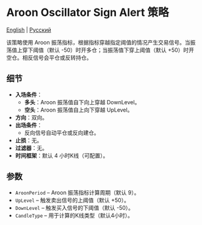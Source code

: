 # Aroon Oscillator Sign Alert 策略
[English](README.md) | [Русский](README_ru.md)

该策略使用 Aroon 振荡指标，根据指标穿越指定阈值的情况产生交易信号。当振荡值上穿下阈值（默认 -50）时开多仓；当振荡值下穿上阈值（默认 +50）时开空仓。相反信号会平仓或反转持仓。

## 细节

- **入场条件**：
  - **多头**：Aroon 振荡值自下向上穿越 DownLevel。
  - **空头**：Aroon 振荡值自上向下穿越 UpLevel。
- **方向**：双向。
- **出场条件**：
  - 反向信号自动平仓或反向建仓。
- **止损**：无。
- **过滤器**：无。
- **时间框架**：默认 4 小时K线（可配置）。

## 参数

- `AroonPeriod` – Aroon 振荡指标计算周期（默认 9）。
- `UpLevel` – 触发卖出信号的上阈值（默认 +50）。
- `DownLevel` – 触发买入信号的下阈值（默认 -50）。
- `CandleType` – 用于计算的K线类型（默认4小时）。

